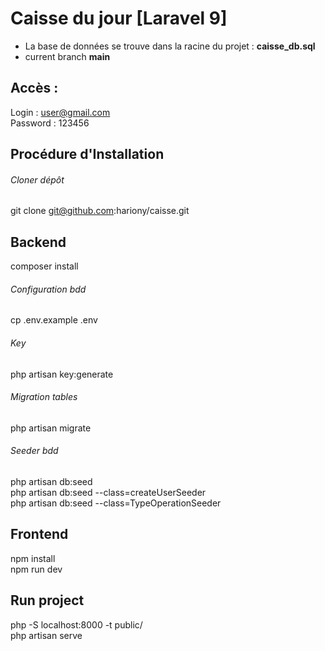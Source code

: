 # Caisse du jour [Laravel 9]
* La base de données se trouve dans la racine du projet : __caisse_db.sql__  
* current branch __main__  
## Accès :
Login : user@gmail.com  
Password : 123456  

## Procédure d'Installation

###### Cloner dépôt
git clone git@github.com:hariony/caisse.git

## Backend
composer install

###### Configuration bdd
cp .env.example .env

###### Key
php artisan key:generate


###### Migration tables
php artisan migrate

###### Seeder bdd
php artisan db:seed  
php artisan db:seed --class=createUserSeeder  
php artisan db:seed --class=TypeOperationSeeder  

## Frontend
npm install  
npm run dev  


## Run project
php -S localhost:8000 -t public/  
php artisan serve  